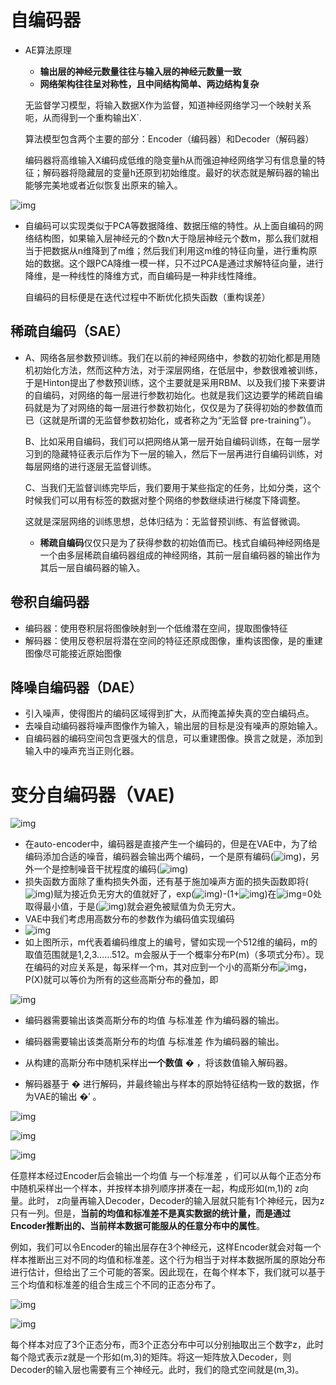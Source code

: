 # 自编码器

- AE算法原理

  - **输出层的神经元数量往往与输入层的神经元数量一致**
  - **网络架构往往呈对称性，且中间结构简单、两边结构复杂**

  无监督学习模型，将输入数据X作为监督，知道神经网络学习一个映射关系呃，从而得到一个重构输出X`.

  算法模型包含两个主要的部分：Encoder（编码器）和Decoder（解码器）

  编码器将高维输入X编码成低维的隐变量h从而强迫神经网络学习有信息量的特征；解码器将隐藏层的变量h还原到初始维度。最好的状态就是解码器的输出能够完美地或者近似恢复出原来的输入。

![img](https://pic2.zhimg.com/80/v2-8f16ee4ca80f1d5057d1b5c656c94a61_720w.webp)

- 自编码可以实现类似于PCA等数据降维、数据压缩的特性。从上面自编码的网络结构图，如果输入层神经元的个数n大于隐层神经元个数m，那么我们就相当于把数据从n维降到了m维；然后我们利用这m维的特征向量，进行重构原始的数据。这个跟PCA降维一模一样，只不过PCA是通过求解特征向量，进行降维，是一种线性的降维方式，而自编码是一种非线性降维。

  自编码的目标便是在迭代过程中不断优化损失函数（重构误差）

## 稀疏自编码（SAE）

- A、网络各层参数预训练。我们在以前的神经网络中，参数的初始化都是用随机初始化方法，然而这种方法，对于深层网络，在低层中，参数很难被训练，于是Hinton提出了参数预训练，这个主要就是采用RBM、以及我们接下来要讲的自编码，对网络的每一层进行参数初始化。也就是我们这边要学的稀疏自编码就是为了对网络的每一层进行参数初始化，仅仅是为了获得初始的参数值而已（这就是所谓的无监督参数初始化，或者称之为“无监督 pre-training”）。

  B、比如采用自编码，我们可以把网络从第一层开始自编码训练，在每一层学习到的隐藏特征表示后作为下一层的输入，然后下一层再进行自编码训练，对每层网络的进行逐层无监督训练。

  C、当我们无监督训练完毕后，我们要用于某些指定的任务，比如分类，这个时候我们可以用有标签的数据对整个网络的参数继续进行梯度下降调整。

  这就是深层网络的训练思想，总体归结为：无监督预训练、有监督微调。

  - **稀疏自编码**仅仅只是为了获得参数的初始值而已。栈式自编码神经网络是一个由多层稀疏自编码器组成的神经网络，其前一层自编码器的输出作为其后一层自编码器的输入。
  
    
  
    
  
    

## 卷积自编码器

- 编码器：使用卷积层将图像映射到一个低维潜在空间，提取图像特征
- 解码器：使用反卷积层将潜在空间的特征还原成图像，重构该图像，是的重建图像尽可能接近原始图像

## 降噪自编码器（DAE）

- 引入噪声，使得图片的编码区域得到扩大，从而掩盖掉失真的空白编码点。
- 去噪自动编码器将噪声图像作为输入，输出层的目标是没有噪声的原始输入。
- 自编码器的编码空间包含更强大的信息，可以重建图像。换言之就是，添加到输入中的噪声充当正则化器。

# 变分自编码器（VAE)

![img](https://www.gwylab.com/files/VAE%E5%AD%A6%E4%B9%A0%E7%AC%94%E8%AE%B0.files/image011.jpg)

- 在auto-encoder中，编码器是直接产生一个编码的，但是在VAE中，为了给编码添加合适的噪音，编码器会输出两个编码，一个是原有编码(![img](https://www.gwylab.com/files/VAE%E5%AD%A6%E4%B9%A0%E7%AC%94%E8%AE%B0.files/image012.png))，另外一个是控制噪音干扰程度的编码(![img](https://www.gwylab.com/files/VAE%E5%AD%A6%E4%B9%A0%E7%AC%94%E8%AE%B0.files/image013.png))
- 损失函数方面除了重构损失外面，还有基于施加噪声方面的损失函数即将(![img](https://www.gwylab.com/files/VAE%E5%AD%A6%E4%B9%A0%E7%AC%94%E8%AE%B0.files/image013.png))赋为接近负无穷大的值就好了，exp(![img](https://www.gwylab.com/files/VAE%E5%AD%A6%E4%B9%A0%E7%AC%94%E8%AE%B0.files/image015.png))-(1+![img](https://www.gwylab.com/files/VAE%E5%AD%A6%E4%B9%A0%E7%AC%94%E8%AE%B0.files/image015.png))在![img](https://www.gwylab.com/files/VAE%E5%AD%A6%E4%B9%A0%E7%AC%94%E8%AE%B0.files/image015.png)=0处取得最小值，于是(![img](https://www.gwylab.com/files/VAE%E5%AD%A6%E4%B9%A0%E7%AC%94%E8%AE%B0.files/image013.png))就会避免被赋值为负无穷大。
- VAE中我们考虑用高数分布的参数作为编码值实现编码
- ![img](https://www.gwylab.com/files/VAE%E5%AD%A6%E4%B9%A0%E7%AC%94%E8%AE%B0.files/image018.jpg)
-  如上图所示，m代表着编码维度上的编号，譬如实现一个512维的编码，m的取值范围就是1,2,3……512。m会服从于一个概率分布P(m)（多项式分布）。现在编码的对应关系是，每采样一个m，其对应到一个小的高斯分布![img](https://www.gwylab.com/files/VAE%E5%AD%A6%E4%B9%A0%E7%AC%94%E8%AE%B0.files/image019.png)，P(X)就可以等价为所有的这些高斯分布的叠加，即

 ![img](https://www.gwylab.com/files/VAE%E5%AD%A6%E4%B9%A0%E7%AC%94%E8%AE%B0.files/image020.png)

- 编码器需要输出该类高斯分布的均值  与标准差  作为编码器的输出。

- 编码器需要输出该类高斯分布的均值  与标准差  作为编码器的输出。

- 从构建的高斯分布中随机采样出**一个数值** � ，将该数值输入解码器。
- 解码器基于 � 进行解码，并最终输出与样本的原始特征结构一致的数据，作为VAE的输出 �′ 。

![img](https://pic2.zhimg.com/80/v2-2f05afe9d97ac069bbcb0c3d50dbd441_720w.webp)

![img](https://pic2.zhimg.com/80/v2-76cc6a3f913f24d9126204857616aab5_720w.webp)

![img](https://pic3.zhimg.com/80/v2-92b74d611f1cdf520c42360ed98f4632_720w.webp)

任意样本经过Encoder后会输出一个均值 与一个标准差 ，们可以从每个正态分布中随机采样出一个样本，并按样本排列顺序拼凑在一起，构成形如(m,1)的 z向量。此时， z向量再输入Decoder，Decoder的输入层就只能有1个神经元，因为z 只有一列。但是，**当前的均值和标准差不是真实数据的统计量，而是通过Encoder推断出的、当前样本数据可能服从的任意分布中的属性**。

例如，我们可以令Encoder的输出层存在3个神经元，这样Encoder就会对每一个样本推断出三对不同的均值和标准差。这个行为相当于对样本数据所属的原始分布进行估计，但给出了三个可能的答案。因此现在，在每个样本下，我们就可以基于三个均值和标准差的组合生成三个不同的正态分布了。

![img](https://pic1.zhimg.com/80/v2-69f760af1ae9e9bc6550e784349dd574_720w.webp)

![img](https://pic2.zhimg.com/80/v2-3fdc71cb7b0a82a345f9f654ae52c355_720w.webp)

每个样本对应了3个正态分布，而3个正态分布中可以分别抽取出三个数字z，此时每个隐式表示z就是一个形如(m,3)的矩阵。将这一矩阵放入Decoder，则Decoder的输入层也需要有三个神经元。此时，我们的隐式空间就是(m,3)。
